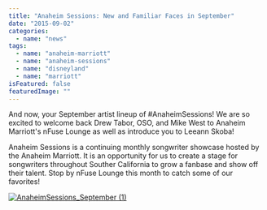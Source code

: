 ```yaml
---
title: "Anaheim Sessions: New and Familiar Faces in September"
date: "2015-09-02"
categories: 
  - name: "news"
tags: 
  - name: "anaheim-marriott"
  - name: "anaheim-sessions"
  - name: "disneyland"
  - name: "marriott"
isFeatured: false
featuredImage: ""
---
```


And now, your September artist lineup of #AnaheimSessions! We are so excited to welcome back Drew Tabor, OSO, and Mike West to Anaheim Marriott's nFuse Lounge as well as introduce you to Leeann Skoba!

Anaheim Sessions is a continuing monthly songwriter showcase hosted by the Anaheim Marriott. It is an opportunity for us to create a stage for songwriters throughout Souther California to grow a fanbase and show off their talent. Stop by nFuse Lounge this month to catch some of our favorites!

[![AnaheimSessions_September (1)](http://www.mirroredmedia.com/wp-content/uploads/2015/09/AnaheimSessions_September-1.jpg)](http://www.mirroredmedia.com/wp-content/uploads/2015/09/AnaheimSessions_September-1.jpg)
